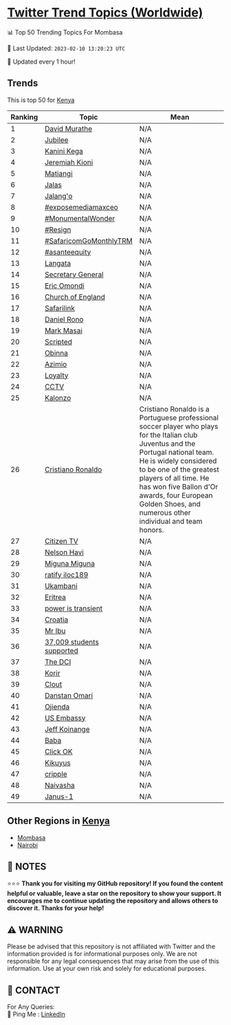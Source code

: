 [Twitter Trend Topics (Worldwide)](https://github.com/ErcinDedeoglu/Twitter-Trend-Topics)
==========


📊 Top 50 Trending Topics For Mombasa

📆 Last Updated: `2023-02-10 13:20:23 UTC`

🔧 Updated every 1 hour!


## Trends

This is top 50 for [Kenya](</Kenya>)

| Ranking | Topic | Mean |
| ------- | ------------ | ------------ |
| 1 | [David Murathe](http://twitter.com/search?q=David+Murathe) | N/A |
| 2 | [Jubilee](http://twitter.com/search?q=Jubilee) | N/A |
| 3 | [Kanini Kega](http://twitter.com/search?q=Kanini+Kega) | N/A |
| 4 | [Jeremiah Kioni](http://twitter.com/search?q=Jeremiah+Kioni) | N/A |
| 5 | [Matiangi](http://twitter.com/search?q=Matiangi) | N/A |
| 6 | [Jalas](http://twitter.com/search?q=Jalas) | N/A |
| 7 | [Jalang'o](http://twitter.com/search?q=Jalang%27o) | N/A |
| 8 | [#exposemediamaxceo](http://twitter.com/search?q=%23exposemediamaxceo) | N/A |
| 9 | [#MonumentalWonder](http://twitter.com/search?q=%23MonumentalWonder) | N/A |
| 10 | [#Resign](http://twitter.com/search?q=%23Resign) | N/A |
| 11 | [#SafaricomGoMonthlyTRM](http://twitter.com/search?q=%23SafaricomGoMonthlyTRM) | N/A |
| 12 | [#asanteequity](http://twitter.com/search?q=%23asanteequity) | N/A |
| 13 | [Langata](http://twitter.com/search?q=Langata) | N/A |
| 14 | [Secretary General](http://twitter.com/search?q=Secretary+General) | N/A |
| 15 | [Eric Omondi](http://twitter.com/search?q=Eric+Omondi) | N/A |
| 16 | [Church of England](http://twitter.com/search?q=Church+of+England) | N/A |
| 17 | [Safarilink](http://twitter.com/search?q=Safarilink) | N/A |
| 18 | [Daniel Rono](http://twitter.com/search?q=Daniel+Rono) | N/A |
| 19 | [Mark Masai](http://twitter.com/search?q=Mark+Masai) | N/A |
| 20 | [Scripted](http://twitter.com/search?q=Scripted) | N/A |
| 21 | [Obinna](http://twitter.com/search?q=Obinna) | N/A |
| 22 | [Azimio](http://twitter.com/search?q=Azimio) | N/A |
| 23 | [Loyalty](http://twitter.com/search?q=Loyalty) | N/A |
| 24 | [CCTV](http://twitter.com/search?q=CCTV) | N/A |
| 25 | [Kalonzo](http://twitter.com/search?q=Kalonzo) | N/A |
| 26 | [Cristiano Ronaldo](http://twitter.com/search?q=Cristiano+Ronaldo) | Cristiano Ronaldo is a Portuguese professional soccer player who plays for the Italian club Juventus and the Portugal national team. He is widely considered to be one of the greatest players of all time. He has won five Ballon d'Or awards, four European Golden Shoes, and numerous other individual and team honors. |
| 27 | [Citizen TV](http://twitter.com/search?q=Citizen+TV) | N/A |
| 28 | [Nelson Havi](http://twitter.com/search?q=Nelson+Havi) | N/A |
| 29 | [Miguna Miguna](http://twitter.com/search?q=Miguna+Miguna) | N/A |
| 30 | [ratify  iloc189](http://twitter.com/search?q=ratify++iloc189) | N/A |
| 31 | [Ukambani](http://twitter.com/search?q=Ukambani) | N/A |
| 32 | [Eritrea](http://twitter.com/search?q=Eritrea) | N/A |
| 33 | [power is transient](http://twitter.com/search?q=power+is+transient) | N/A |
| 34 | [Croatia](http://twitter.com/search?q=Croatia) | N/A |
| 35 | [Mr Ibu](http://twitter.com/search?q=Mr+Ibu) | N/A |
| 36 | [37,009 students supported](http://twitter.com/search?q=37%2c009+students+supported) | N/A |
| 37 | [The DCI](http://twitter.com/search?q=The+DCI) | N/A |
| 38 | [Korir](http://twitter.com/search?q=Korir) | N/A |
| 39 | [Clout](http://twitter.com/search?q=Clout) | N/A |
| 40 | [Danstan Omari](http://twitter.com/search?q=Danstan+Omari) | N/A |
| 41 | [Ojienda](http://twitter.com/search?q=Ojienda) | N/A |
| 42 | [US Embassy](http://twitter.com/search?q=US+Embassy) | N/A |
| 43 | [Jeff Koinange](http://twitter.com/search?q=Jeff+Koinange) | N/A |
| 44 | [Baba](http://twitter.com/search?q=Baba) | N/A |
| 45 | [Click OK](http://twitter.com/search?q=Click+OK) | N/A |
| 46 | [Kikuyus](http://twitter.com/search?q=Kikuyus) | N/A |
| 47 | [cripple](http://twitter.com/search?q=cripple) | N/A |
| 48 | [Naivasha](http://twitter.com/search?q=Naivasha) | N/A |
| 49 | [Janus-1](http://twitter.com/search?q=Janus-1) | N/A |



## Other Regions in [Kenya](</Kenya>)

* [Mombasa](</Kenya/Mombasa.md>)
* [Nairobi](</Kenya/Nairobi.md>)



## 📝 NOTES

⭐⭐⭐ **Thank you for visiting my GitHub repository! If you found the content helpful or valuable, leave a star on the repository to show your support. It encourages me to continue updating the repository and allows others to discover it. Thanks for your help!**


## ⚠️ WARNING

Please be advised that this repository is not affiliated with Twitter and the information provided is for informational purposes only. We are not responsible for any legal consequences that may arise from the use of this information. Use at your own risk and solely for educational purposes.


## 📨 CONTACT

 For Any Queries:  
            🏓 Ping Me : [LinkedIn](https://www.linkedin.com/in/ercindedeoglu/)
